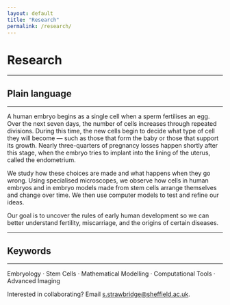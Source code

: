 ```yaml
---
layout: default
title: "Research"
permalink: /research/
---
```


# **Research**

---

## Plain language

---

A human embryo begins as a single cell when a sperm fertilises an egg.
Over the next seven days, the number of cells increases through repeated divisions.
During this time, the new cells begin to decide what type of cell they will become — such as those that form the baby or those that support its growth.
Nearly three-quarters of pregnancy losses happen shortly after this stage, when the embryo tries to implant into the lining of the uterus, called the endometrium.

We study how these choices are made and what happens when they go wrong.
Using specialised microscopes, we observe how cells in human embryos and in embryo models made from stem cells arrange themselves and change over time.
We then use computer models to test and refine our ideas.

Our goal is to uncover the rules of early human development so we can better understand fertility, miscarriage, and the origins of certain diseases.  

---

## Keywords

---

Embryology · Stem Cells · Mathematical Modelling · Computational Tools · Advanced Imaging

<p class="mt-6">Interested in collaborating? Email <a href="mailto:s.strawbridge@sheffield.ac.uk">s.strawbridge@sheffield.ac.uk</a>.</p>
